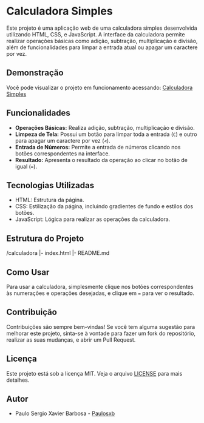 # Calculadora Simples

Este projeto é uma aplicação web de uma calculadora simples desenvolvida utilizando HTML, CSS, e JavaScript. A interface da calculadora permite realizar operações básicas como adição, subtração, multiplicação e divisão, além de funcionalidades para limpar a entrada atual ou apagar um caractere por vez.

## Demonstração

Você pode visualizar o projeto em funcionamento acessando: [Calculadora Simples](https://github.com/Paulosxb/Calculadora/)

## Funcionalidades

- **Operações Básicas:** Realiza adição, subtração, multiplicação e divisão.
- **Limpeza de Tela:** Possui um botão para limpar toda a entrada (`C`) e outro para apagar um caractere por vez (`<`).
- **Entrada de Números:** Permite a entrada de números clicando nos botões correspondentes na interface.
- **Resultado:** Apresenta o resultado da operação ao clicar no botão de igual (`=`).

## Tecnologias Utilizadas

- HTML: Estrutura da página.
- CSS: Estilização da página, incluindo gradientes de fundo e estilos dos botões.
- JavaScript: Lógica para realizar as operações da calculadora.

## Estrutura do Projeto

/calculadora
|- index.html
|- README.md


## Como Usar

Para usar a calculadora, simplesmente clique nos botões correspondentes às numerações e operações desejadas, e clique em `=` para ver o resultado.

## Contribuição

Contribuições são sempre bem-vindas! Se você tem alguma sugestão para melhorar este projeto, sinta-se à vontade para fazer um fork do repositório, realizar as suas mudanças, e abrir um Pull Request.

## Licença

Este projeto está sob a licença MIT. Veja o arquivo [LICENSE](LICENSE) para mais detalhes.

## Autor

- Paulo Sergio Xavier Barbosa - [Paulosxb](https://github.com/Paulosxb)
